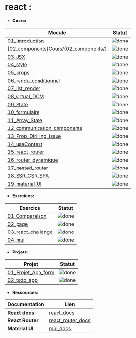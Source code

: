 # react :

-   **Cours:**

| Module                                                            | Statut                                                    |
| ----------------------------------------------------------------- | --------------------------------------------------------- |
| [01_Introduction](Cours/01_Introduction/)                         | ![done](http://img.shields.io/badge/done-brightgreen.svg) |
| [02_components]Cours/(02_components/)                             | ![done](http://img.shields.io/badge/done-brightgreen.svg) |
| [03_JSX](Cours/03_JSX/)                                           | ![done](http://img.shields.io/badge/done-brightgreen.svg) |
| [04_style](Cours/04_style/)                                       | ![done](http://img.shields.io/badge/done-brightgreen.svg) |
| [05_props](Cours/05_props/)                                       | ![done](http://img.shields.io/badge/done-brightgreen.svg) |
| [06_rendu_conditionnel](Cours/06_rendu_conditionnel/)             | ![done](http://img.shields.io/badge/done-brightgreen.svg) |
| [07_list_render](Cours/07_list_render/)                           | ![done](http://img.shields.io/badge/done-brightgreen.svg) |
| [08_virtual_DOM](Cours/08_virtual_DOM/)                           | ![done](http://img.shields.io/badge/done-brightgreen.svg) |
| [09_State](Cours/09_State/)                                       | ![done](http://img.shields.io/badge/done-brightgreen.svg) |
| [10_formulaire](Cours/10_formulaire/)                             | ![done](http://img.shields.io/badge/done-brightgreen.svg) |
| [11_Array_State](Cours/11_Array_State/)                           | ![done](http://img.shields.io/badge/done-brightgreen.svg) |
| [12_communication_components](Cours/12_communication_components/) | ![done](http://img.shields.io/badge/done-brightgreen.svg) |
| [13_Prop_Dirilling_issue](Cours/13_Prop_Dirilling_issue/)         | ![done](http://img.shields.io/badge/done-brightgreen.svg) |
| [14_useContext](Cours/14_useContext/)                             | ![done](http://img.shields.io/badge/done-brightgreen.svg) |
| [15_react_router](Cours/15_react_router/)                         | ![done](http://img.shields.io/badge/done-brightgreen.svg) |
| [16_router_dynamique](Cours/16_router_dynamique/)                 | ![done](http://img.shields.io/badge/done-brightgreen.svg) |
| [17_nested_router](Cours/17_nested_router/)                       | ![done](http://img.shields.io/badge/done-brightgreen.svg) |
| [18_SSR_CSR_SPA](Cours/18_SSR_CSR_SPA/)                           | ![done](http://img.shields.io/badge/done-brightgreen.svg) |
| [19_material_UI](Cours/19_material_UI/)                           | ![done](http://img.shields.io/badge/done-brightgreen.svg) |

-   **Exercices:**

| Exercice                                            | Statut                                                    |
| --------------------------------------------------- | --------------------------------------------------------- |
| [01_Comparaison](Exercices/01_Comparaison/)         | ![done](http://img.shields.io/badge/done-brightgreen.svg) |
| [02_page](Exercices/02_page/)                       | ![done](http://img.shields.io/badge/done-brightgreen.svg) |
| [03_react_challenge](Exercices/03_react_challenge/) | ![done](http://img.shields.io/badge/done-brightgreen.svg) |
| [04_mui](Exercices/04_mui/)                         | ![done](http://img.shields.io/badge/done-brightgreen.svg) |

-   **Projets:**

| Projet                                            | Statut                                                    |
| ------------------------------------------------- | --------------------------------------------------------- |
| [01_Projet_App_form](Projets/01_Projet_App_form/) | ![done](http://img.shields.io/badge/done-brightgreen.svg) |
| [02_todo_app](Projets/02_todo_app/)               | ![done](https://img.shields.io/badge/progress-yellow.svg) |

-   **Ressources:**

| Documentation    | Lien                                                     |
| ---------------- | -------------------------------------------------------- |
| **React docs**   | [react_docs](https://react.dev/)                         |
| **React Router** | [react_router_docs](https://reactrouter.com/en/main)     |
| **Material UI**  | [mui_docs](https://mui.com/material-ui/getting-started/) |
